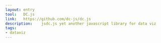 ```yaml
---
layout: entry
tool:	DC.js
link:	https://github.com/dc-js/dc.js
description:	jsdc.js yet another javascript library for data viz
tags:
- dataviz
---
```

